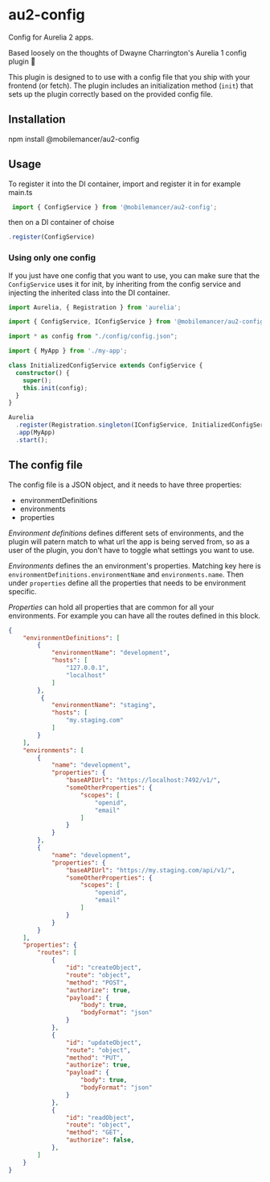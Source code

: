 # au2-config

Config for Aurelia 2 apps.

Based loosely on the thoughts of Dwayne Charrington's Aurelia 1 config plugin 💜

This plugin is designed to to use with a config file that you ship with your frontend (or fetch). The plugin includes an initialization method (`init`) that sets up the plugin correctly based on the provided config file.

## Installation

npm install @mobilemancer/au2-config

## Usage

To register it into the DI container, import and register it in for example main.ts

```typescript
 import { ConfigService } from '@mobilemancer/au2-config'; 
 ```

then on a DI container of choise

```typescript
.register(ConfigService)
```

### Using only one config

If you just have one config that you want to use, you can make sure that the `ConfigService` uses it for init, by inheriting from the config service and injecting the inherited class into the DI container.

```typescript
import Aurelia, { Registration } from 'aurelia';

import { ConfigService, IConfigService } from '@mobilemancer/au2-config';

import * as config from "./config/config.json";

import { MyApp } from './my-app';

class InitializedConfigService extends ConfigService {
  constructor() {
    super();
    this.init(config);
  }
}

Aurelia
  .register(Registration.singleton(IConfigService, InitializedConfigService))
  .app(MyApp)
  .start();
```

## The config file

The config file is a JSON object, and it needs to have three properties:

* environmentDefinitions
* environments
* properties

*Environment definitions* defines different sets of environments, and the plugin will patern match to what url the app is being served from, so as a user of the plugin, you don't have to toggle what settings you want to use.

*Environments* defines the an environment's properties. Matching key here is `environmentDefinitions.environmentName` and `environments.name`. Then under `properties` define all the properties that needs to be environment specific.

*Properties* can hold all properties that are common for all your environments. For example you can have all the routes defined in this block.

```json
{
    "environmentDefinitions": [
        {
            "environmentName": "development",
            "hosts": [
                "127.0.0.1",
                "localhost"
            ]
        },
         {
            "environmentName": "staging",
            "hosts": [
                "my.staging.com"
            ]
        }
    ],
    "environments": [
        {
            "name": "development",
            "properties": {
                "baseAPIUrl": "https://localhost:7492/v1/",
                "someOtherProperties": {
                    "scopes": [
                        "openid",
                        "email"
                    ]
                }
            }
        },
        {
            "name": "development",
            "properties": {
                "baseAPIUrl": "https://my.staging.com/api/v1/",
                "someOtherProperties": {
                    "scopes": [
                        "openid",
                        "email"
                    ]
                }
            }
        }
    ],
    "properties": {
        "routes": [
            {
                "id": "createObject",
                "route": "object",
                "method": "POST",
                "authorize": true,
                "payload": {
                    "body": true,
                    "bodyFormat": "json"
                }
            },
            {
                "id": "updateObject",
                "route": "object",
                "method": "PUT",
                "authorize": true,
                "payload": {
                    "body": true,
                    "bodyFormat": "json"
                }
            },
            {
                "id": "readObject",
                "route": "object",
                "method": "GET",
                "authorize": false,
            },
        ]
    }
}
```
